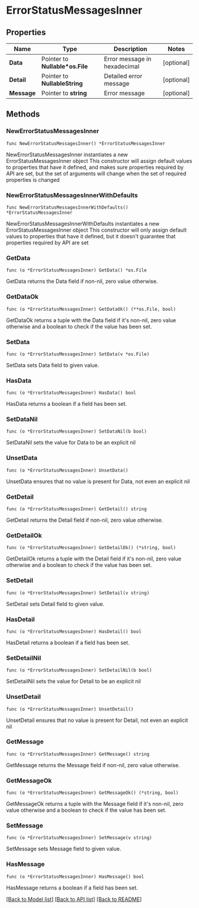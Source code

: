 # ErrorStatusMessagesInner

## Properties

Name | Type | Description | Notes
------------ | ------------- | ------------- | -------------
**Data** | Pointer to **Nullable*os.File** | Error message in hexadecimal | [optional] 
**Detail** | Pointer to **NullableString** | Detailed error message | [optional] 
**Message** | Pointer to **string** | Error message | [optional] 

## Methods

### NewErrorStatusMessagesInner

`func NewErrorStatusMessagesInner() *ErrorStatusMessagesInner`

NewErrorStatusMessagesInner instantiates a new ErrorStatusMessagesInner object
This constructor will assign default values to properties that have it defined,
and makes sure properties required by API are set, but the set of arguments
will change when the set of required properties is changed

### NewErrorStatusMessagesInnerWithDefaults

`func NewErrorStatusMessagesInnerWithDefaults() *ErrorStatusMessagesInner`

NewErrorStatusMessagesInnerWithDefaults instantiates a new ErrorStatusMessagesInner object
This constructor will only assign default values to properties that have it defined,
but it doesn't guarantee that properties required by API are set

### GetData

`func (o *ErrorStatusMessagesInner) GetData() *os.File`

GetData returns the Data field if non-nil, zero value otherwise.

### GetDataOk

`func (o *ErrorStatusMessagesInner) GetDataOk() (**os.File, bool)`

GetDataOk returns a tuple with the Data field if it's non-nil, zero value otherwise
and a boolean to check if the value has been set.

### SetData

`func (o *ErrorStatusMessagesInner) SetData(v *os.File)`

SetData sets Data field to given value.

### HasData

`func (o *ErrorStatusMessagesInner) HasData() bool`

HasData returns a boolean if a field has been set.

### SetDataNil

`func (o *ErrorStatusMessagesInner) SetDataNil(b bool)`

 SetDataNil sets the value for Data to be an explicit nil

### UnsetData
`func (o *ErrorStatusMessagesInner) UnsetData()`

UnsetData ensures that no value is present for Data, not even an explicit nil
### GetDetail

`func (o *ErrorStatusMessagesInner) GetDetail() string`

GetDetail returns the Detail field if non-nil, zero value otherwise.

### GetDetailOk

`func (o *ErrorStatusMessagesInner) GetDetailOk() (*string, bool)`

GetDetailOk returns a tuple with the Detail field if it's non-nil, zero value otherwise
and a boolean to check if the value has been set.

### SetDetail

`func (o *ErrorStatusMessagesInner) SetDetail(v string)`

SetDetail sets Detail field to given value.

### HasDetail

`func (o *ErrorStatusMessagesInner) HasDetail() bool`

HasDetail returns a boolean if a field has been set.

### SetDetailNil

`func (o *ErrorStatusMessagesInner) SetDetailNil(b bool)`

 SetDetailNil sets the value for Detail to be an explicit nil

### UnsetDetail
`func (o *ErrorStatusMessagesInner) UnsetDetail()`

UnsetDetail ensures that no value is present for Detail, not even an explicit nil
### GetMessage

`func (o *ErrorStatusMessagesInner) GetMessage() string`

GetMessage returns the Message field if non-nil, zero value otherwise.

### GetMessageOk

`func (o *ErrorStatusMessagesInner) GetMessageOk() (*string, bool)`

GetMessageOk returns a tuple with the Message field if it's non-nil, zero value otherwise
and a boolean to check if the value has been set.

### SetMessage

`func (o *ErrorStatusMessagesInner) SetMessage(v string)`

SetMessage sets Message field to given value.

### HasMessage

`func (o *ErrorStatusMessagesInner) HasMessage() bool`

HasMessage returns a boolean if a field has been set.


[[Back to Model list]](../README.md#documentation-for-models) [[Back to API list]](../README.md#documentation-for-api-endpoints) [[Back to README]](../README.md)


